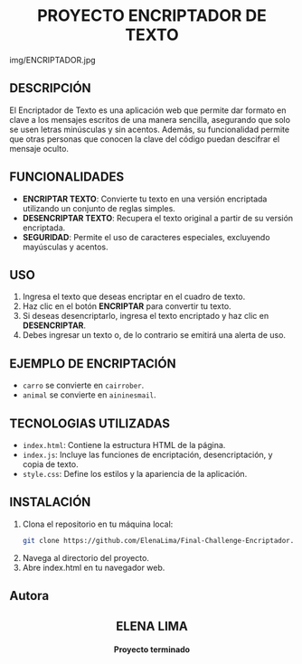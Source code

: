 <h1 align="center">PROYECTO ENCRIPTADOR DE TEXTO</h1>

img/ENCRIPTADOR.jpg


## DESCRIPCIÓN

El Encriptador de Texto es una aplicación web que permite dar formato en clave a los mensajes escritos de una manera sencilla, asegurando que solo se usen letras minúsculas y sin acentos. Además, su funcionalidad permite que otras personas que conocen la clave del código puedan descifrar el mensaje oculto.

## FUNCIONALIDADES

- **ENCRIPTAR TEXTO**: Convierte tu texto en una versión encriptada utilizando un conjunto de reglas simples.
- **DESENCRIPTAR TEXTO**: Recupera el texto original a partir de su versión encriptada.
- **SEGURIDAD**: Permite el uso de caracteres especiales, excluyendo mayúsculas y acentos.

## USO

1. Ingresa el texto que deseas encriptar en el cuadro de texto.
2. Haz clic en el botón **ENCRIPTAR** para convertir tu texto.
3. Si deseas desencriptarlo, ingresa el texto encriptado y haz clic en **DESENCRIPTAR**.
4. Debes ingresar un texto o, de lo contrario se emitirá una alerta de uso. 

## EJEMPLO DE ENCRIPTACIÓN

- `carro` se convierte en `cairrober`.
- `animal` se convierte en `aininesmail`.

## TECNOLOGIAS UTILIZADAS

- `index.html`: Contiene la estructura HTML de la página.
- `index.js`: Incluye las funciones de encriptación, desencriptación, y copia de texto.
- `style.css`: Define los estilos y la apariencia de la aplicación.

## INSTALACIÓN

1. Clona el repositorio en tu máquina local:
   ```bash
   git clone https://github.com/ElenaLima/Final-Challenge-Encriptador.git
2. Navega al directorio del proyecto.
3. Abre index.html en tu navegador web.

## Autora

<h2 align="center">ELENA LIMA</h2>
<h4 align="center">
Proyecto terminado 
</h4>